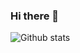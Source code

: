 ### Hi there 👋

<!--
**ved-rajpoot/ved-rajpoot** is a ✨ _special_ ✨ repository because its `README.md` (this file) appears on your GitHub profile.

Here are some ideas to get you started:

- 🔭 I’m currently working on ...
- 🌱 I’m currently learning ...
- 👯 I’m looking to collaborate on ...
- 🤔 I’m looking for help with ...
- 💬 Ask me about ...
- 📫 How to reach me: ...
- 😄 Pronouns: ...
- ⚡ Fun fact: ...
-->

![Github stats](https://github-readme-stats-beryl.vercel.app/api?username=ved-rajpoot&show_icons=true&title_color=fff&icon_color=79ff97&text_color=9f9f9f&bg_color=151515)
